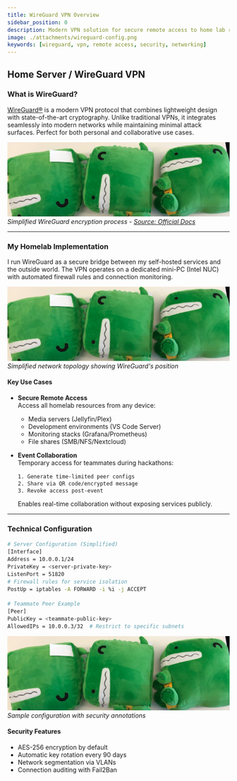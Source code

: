 ```yaml
---
title: WireGuard VPN Overview
sidebar_position: 0
description: Modern VPN solution for secure remote access to home lab resources
image: ./attachments/wireguard-config.png 
keywords: [wireguard, vpn, remote access, security, networking]
---
```


## Home Server / WireGuard VPN

### What is WireGuard?
[WireGuard®](https://www.wireguard.com/) is a modern VPN protocol that combines lightweight design with state-of-the-art cryptography. Unlike traditional VPNs, it integrates seamlessly into modern networks while maintaining minimal attack surfaces. Perfect for both personal and collaborative use cases.

![WireGuard Encryption Flow](./attachments/wireguard-flow.png)  <!-- Add encryption diagram -->
*Simplified WireGuard encryption process - [Source: Official Docs](https://www.wireguard.com/explanation/)*

---

### My Homelab Implementation
I run WireGuard as a secure bridge between my self-hosted services and the outside world. The VPN operates on a dedicated mini-PC (Intel NUC) with automated firewall rules and connection monitoring.

![Homelab Network Diagram](./attachments/homelab-topology.png)  <!-- Add network diagram -->
*Simplified network topology showing WireGuard's position*

#### Key Use Cases
- **Secure Remote Access**  
  Access all homelab resources from any device:
  - Media servers (Jellyfin/Plex)
  - Development environments (VS Code Server)
  - Monitoring stacks (Grafana/Prometheus)
  - File shares (SMB/NFS/Nextcloud)

- **Event Collaboration**  
  Temporary access for teammates during hackathons:
  ```text
  1. Generate time-limited peer configs
  2. Share via QR code/encrypted message
  3. Revoke access post-event
  ```
  Enables real-time collaboration without exposing services publicly.

---

### Technical Configuration
```bash
# Server Configuration (Simplified)
[Interface]
Address = 10.0.0.1/24
PrivateKey = <server-private-key>
ListenPort = 51820
# Firewall rules for service isolation
PostUp = iptables -A FORWARD -i %i -j ACCEPT

# Teammate Peer Example
[Peer]
PublicKey = <teammate-public-key>
AllowedIPs = 10.0.0.3/32  # Restrict to specific subnets
```

![Config Screenshot](./attachments/wireguard-config.png)  <!-- Add config screenshot -->
*Sample configuration with security annotations*

#### Security Features
- AES-256 encryption by default
- Automatic key rotation every 90 days
- Network segmentation via VLANs
- Connection auditing with Fail2Ban